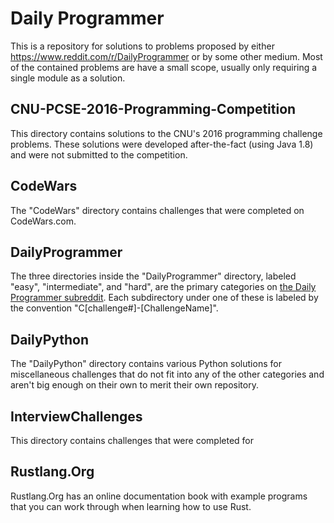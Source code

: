 # Daily Programmer

This is a repository for solutions to problems proposed by either 
<https://www.reddit.com/r/DailyProgrammer> or by some other medium. Most of the 
contained problems are have a small scope, usually only requiring a single 
module as a solution. 

## CNU-PCSE-2016-Programming-Competition

This directory contains solutions to the CNU's 2016 programming challenge
problems. These solutions were developed after-the-fact (using Java 1.8) and
were not submitted to the competition.

## CodeWars

The "CodeWars" directory contains challenges that were completed on
CodeWars.com.

## DailyProgrammer

The three directories inside the "DailyProgrammer" directory, labeled "easy",
"intermediate", and "hard", are the primary categories on [the Daily Programmer
subreddit](https://www.reddit.com/r/DailyProgrammer). Each subdirectory under one
of these is labeled by the convention "C[challenge#]-[ChallengeName]".

## DailyPython

The "DailyPython" directory contains various Python solutions for miscellaneous
challenges that do not fit into any of the other categories and aren't big
enough on their own to merit their own repository.

## InterviewChallenges

This directory contains challenges that were completed for 

## Rustlang.Org

Rustlang.Org has an online documentation book with example programs that you can
work through when learning how to use Rust.
